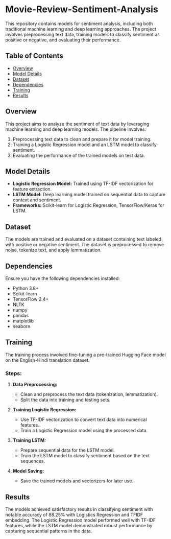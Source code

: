 # Movie-Review-Sentiment-Analysis

This repository contains models for sentiment analysis, including both traditional machine learning and deep learning approaches. The project involves preprocessing text data, training models to classify sentiment as positive or negative, and evaluating their performance.

## Table of Contents

- [Overview](#overview)
- [Model Details](#model-details)
- [Dataset](#dataset)
- [Dependencies](#dependencies)
- [Training](#training)
- [Results](#results)

## Overview

This project aims to analyze the sentiment of text data by leveraging machine learning and deep learning models. The pipeline involves:
1. Preprocessing text data to clean and prepare it for model training.
2. Training a Logistic Regression model and an LSTM model to classify sentiment.
3. Evaluating the performance of the trained models on test data.

## Model Details

- **Logistic Regression Model:** Trained using TF-IDF vectorization for feature extraction.
- **LSTM Model:** Deep learning model trained on sequential data to capture context and sentiment.
- **Frameworks:** Scikit-learn for Logistic Regression, TensorFlow/Keras for LSTM.

## Dataset

The models are trained and evaluated on a dataset containing text labeled with positive or negative sentiment. The dataset is preprocessed to remove noise, tokenize text, and apply lemmatization.

## Dependencies

Ensure you have the following dependencies installed:

- Python 3.8+
- Scikit-learn
- TensorFlow 2.4+
- NLTK
- numpy
- pandas
- matplotlib
- seaborn

## Training

The training process involved fine-tuning a pre-trained Hugging Face model on the English-Hindi translation dataset.

### Steps:
1. **Data Preprocessing:**
   - Clean and preprocess the text data (tokenization, lemmatization).
   - Split the data into training and testing sets.
   
2. **Training Logistic Regression:**
   - Use TF-IDF vectorization to convert text data into numerical features.
   - Train a Logistic Regression model using the processed data.

3. **Training LSTM:**
   - Prepare sequential data for the LSTM model.
   - Train the LSTM model to classify sentiment based on the text sequences.
   
4. **Model Saving:**
   - Save the trained models and vectorizers for later use.

## Results 
The models achieved satisfactory results in classifying sentiment with notable accuracy of 88.25% with Logistics Regression and TFIDF embedding. The Logistic Regression model performed well with TF-IDF features, while the LSTM model demonstrated robust performance by capturing sequential patterns in the data.


